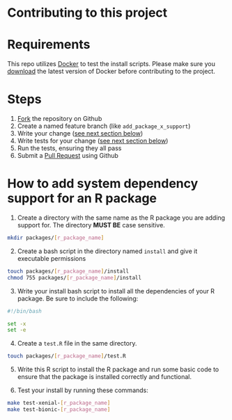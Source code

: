 Contributing to this project
============================

Requirements
============
This repo utilizes [Docker](https://www.docker.com/) to test the install scripts. Please make sure you
[download](https://docs.docker.com/engine/installation/) the latest version of Docker before contributing to the project.

Steps
=====
1. [Fork](https://help.github.com/articles/fork-a-repo) the repository on Github
2. Create a named feature branch (like `add_package_x_support`)
3. Write your change ([see next section below](https://github.com/rstudio/shinyapps-package-dependencies/blob/master/CONTRIBUTING.md#how-to-add-system-dependency-support-for-an-r-package))
4. Write tests for your change ([see next section below](https://github.com/rstudio/shinyapps-package-dependencies/blob/master/CONTRIBUTING.md#how-to-add-system-dependency-support-for-an-r-package))
5. Run the tests, ensuring they all pass
6. Submit a [Pull Request](https://help.github.com/articles/creating-a-pull-request) using Github

How to add system dependency support for an R package
=====================================================

1. Create a directory with the same name as the R package you are adding support for. The directory **MUST BE** case sensitive.

```bash
mkdir packages/[r_package_name]
```

2. Create a bash script in the directory named `install` and give it executable permissions

```bash
touch packages/[r_package_name]/install
chmod 755 packages/[r_package_name]/install
```

3. Write your install bash script to install all the dependencies of your R package.  Be sure to include the following:

```bash
#!/bin/bash

set -x
set -e
```

4. Create a `test.R` file in the same directory.

```bash
touch packages/[r_package_name]/test.R
```

5. Write this R script to install the R package and run some basic code to ensure that the package is installed correctly and functional.

4. Test your install by running these commands:

```bash
make test-xenial-[r_package_name]
make test-bionic-[r_package_name]
```
